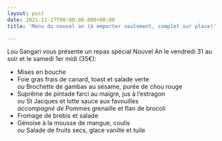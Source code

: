 ```yaml
---
layout: post
date: 2021-11-27T00:00:00.000+00:00
title: 'Menu du nouvel an (à emporter seulement, complet sur place)'

---
```

Lou Sangari vous présente un repas spécial Nouvel An le vendredi 31 au soir et le samedi 1er midi (35€):
- Mises en bouche
- Foie gras frais de canard, toast et salade verte  
  *ou* Brochette de gambas au sésame, purée de chou rouge
- Suprême de pintade farci au maigre, jus à l’estragon  
  *ou* St Jacques et lotte sauce aux favouilles  
  *accompagné de* Pommes grenaille et flan de brocoli
- Fromage de brebis et salade
- Génoise à la mousse de mangue, coulis  
  *ou* Salade de fruits secs, glace vanille et tuile
